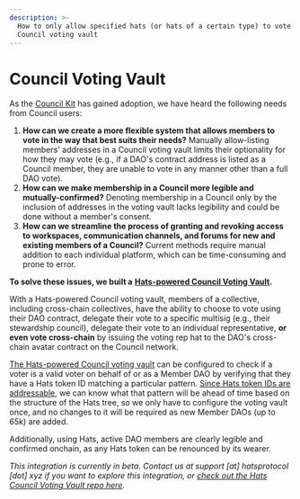 ```yaml
---
description: >-
  How to only allow specified hats (or hats of a certain type) to vote in a
  Council voting vault
---
```


# Council Voting Vault

As the [Council Kit](https://blog.element.fi/launching-council-kit/) has gained adoption, we have heard the following needs from Council users:

1. **How can we create a more flexible system that allows members to vote in the way that best suits their needs?** Manually allow-listing members' addresses in a Council voting vault limits their optionality for how they may vote (e.g., if a DAO's contract address is listed as a Council member, they are unable to vote in any manner other than a full DAO vote).
2. **How can we make membership in a Council more legible and mutually-confirmed?** Denoting membership in a Council only by the inclusion of addresses in the voting vault lacks legibility and could be done without a member's consent.
3. **How can we streamline the process of granting and revoking access to workspaces, communication channels, and forums for new and existing members of a Council?** Current methods require manual addition to each individual platform, which can be time-consuming and prone to error.

**To solve these issues, we built a** [**Hats-powered Council Voting Vault**](https://github.com/Hats-Protocol/highcouncil-hats-vault/blob/main/src/HatsHighCouncilVotingVault.sol)**.**

With a Hats-powered Council voting vault, members of a collective, including cross-chain collectives, have the ability to choose to vote using their DAO contract, delegate their vote to a specific multisig (e.g., their stewardship council), delegate their vote to an individual representative, **or even vote cross-chain** by issuing the voting rep hat to the DAO's cross-chain avatar contract on the Council network.

[The Hats-powered Council voting vault](https://github.com/Hats-Protocol/highcouncil-hats-vault/blob/main/src/HatsHighCouncilVotingVault.sol) can be configured to check if a voter is a valid voter on behalf of or as a Member DAO by verifying that they have a Hats token ID matching a particular pattern. [Since Hats token IDs are addressable](../../for-developers/hats-protocol-for-developers/hat-ids.md), we can know what that pattern will be ahead of time based on the structure of the Hats tree, so we only have to configure the voting vault once, and no changes to it will be required as new Member DAOs (up to 65k) are added.

Additionally, using Hats, active DAO members are clearly legible and confirmed onchain, as any Hats token can be renounced by its wearer.

_This integration is currently in beta. Contact us at support \[at] hatsprotocol \[dot] xyz if you want to explore this integration, or_ [_check out the Hats Council Voting Vault repo here_](https://github.com/Hats-Protocol/highcouncil-hats-vault/blob/main/src/HatsHighCouncilVotingVault.sol)_._
